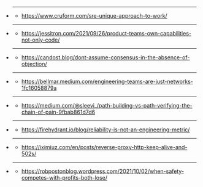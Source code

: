 - ****
  - https://www.cruform.com/sre-unique-approach-to-work/
- ****
  - https://jessitron.com/2021/09/26/product-teams-own-capabilities-not-only-code/
- ****
  - https://candost.blog/dont-assume-consensus-in-the-absence-of-objection/
- ****
  - https://bellmar.medium.com/engineering-teams-are-just-networks-1fc16058879a
- ****
  - https://medium.com/@sleevi_/path-building-vs-path-verifying-the-chain-of-pain-9fbab861d7d6
- ****
  - https://firehydrant.io/blog/reliability-is-not-an-engineering-metric/
- ****
  - https://iximiuz.com/en/posts/reverse-proxy-http-keep-alive-and-502s/
- ****
  - https://robpostonblog.wordpress.com/2021/10/02/when-safety-competes-with-profits-both-lose/